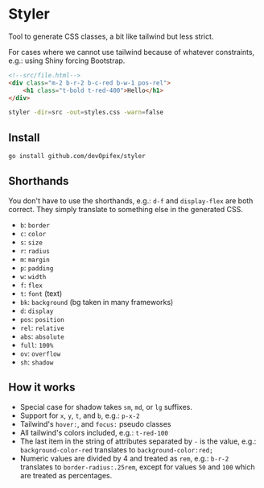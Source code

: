 # Styler

Tool to generate CSS classes, a bit like tailwind but less strict.

For cases where we cannot use tailwind because of whatever
constraints, e.g.: using Shiny forcing Bootstrap.

```html
<!--src/file.html-->
<div class="m-2 b-r-2 b-c-red b-w-1 pos-rel">
    <h1 class="t-bold t-red-400">Hello</h1>
</div>
```

```bash
styler -dir=src -out=styles.css -warn=false
```

## Install

```bash
go install github.com/devOpifex/styler
```

## Shorthands

You don't have to use the shorthands, 
e.g.: `d-f` and `display-flex` are both correct.
They simply translate to something else in the generated
CSS.

- `b`: `border`
- `c`: `color`
- `s`: `size`
- `r`: `radius`
- `m`: `margin`
- `p`: `padding`
- `w`: `width`
- `f`: `flex`
- `t`: `font` (text)
- `bk`: `background` (bg taken in many frameworks)
- `d`: `display`
- `pos`: `position`
- `rel`: `relative`
- `abs`: `absolute`
- `full`: `100%`
- `ov`: `overflow`
- `sh`: `shadow`

## How it works

- Special case for shadow takes `sm`, `md`, or `lg` suffixes.
- Support for `x`, `y`, `t`, and `b`, e.g.: `p-x-2`
- Tailwind's `hover:`, and `focus:` pseudo classes
- All tailwind's colors included, e.g.: `t-red-100`
- The last item in the string of attributes separated by `-` is the value, 
e.g.: `background-color-red` translates to `background-color:red;`
- Numeric values are divided by 4 and treated as `rem`, e.g.: `b-r-2` translates
to `border-radius:.25rem`, except for values `50` and `100` which are
treated as percentages.

